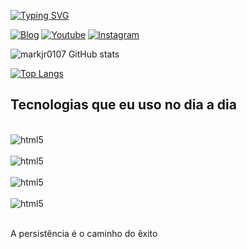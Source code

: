 [![Typing SVG](https://readme-typing-svg.demolab.com/?lines=Mark+Davis+Junior;Welcome+to+my+profile)](https://git.io/typing-svg)


[![Blog](	https://img.shields.io/badge/dev.to-0A0A0A?style=for-the-badge&logo=devdotto&logoColor=white)](https://dev.to/)
[![Youtube](https://img.shields.io/badge/YouTube-FF0000?style=for-the-badge&logo=youtube&logoColor=white)](https://www.youtube.com/@CursoemVideo)
[![Instagram](https://img.shields.io/badge/Instagram-E4405F?style=for-the-badge&logo=instagram&logoColor=white)](https://instagram/mark.davisjr)

![markjr0107 GitHub stats](https://github-readme-stats.vercel.app/api?username=markjr0107&show_icons=true&theme=dracula)

[![Top Langs](https://github-readme-stats.vercel.app/api/top-langs/?username=anuraghazra&hide_progress=true)](https://github.com/markjr0107/github-readme-stats)

## Tecnologias que eu uso no dia a dia 

<div style = "display: incline_block"><br/>
  <img align = "center" alt="html5" src= "https://img.shields.io/badge/HTML5-E34F26?style=for-the-badge&logo=html5&logoColor=white" />
</div>
<div style = "display: incline_block"><br/>
  <img align = "center" alt="html5" src= "https://img.shields.io/badge/C%2B%2B-00599C?style=for-the-badge&logo=c%2B%2B&logoColor=white" />
</div>
<div style = "display: incline_block"><br/>
  <img align = "center" alt="html5" src= "https://img.shields.io/badge/MySQL-00000F?style=for-the-badge&logo=mysql&logoColor=white" />
</div>
<div style = "display: incline_block"><br/>
  <img align = "center" alt="html5" src= "https://img.shields.io/badge/Java-ED8B00?style=for-the-badge&logo=openjdk&logoColor=white" />
</div><br/>

A persistência é o caminho do êxito
